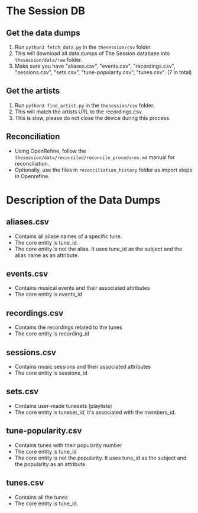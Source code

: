 #   The Session DB

##  Get the data dumps

1.  Run ```python3 fetch_data.py``` in the ```thesession/csv``` folder.
2.  This will download all data dumps of The Session database into ```thesession/data/raw``` folder.
3.  Make sure you have "aliases.csv", "events.csv", "recordings.csv", "sessions.csv", "sets.csv", "tune-popularity.csv", "tunes.csv". (7 in total)

##  Get the artists

1.  Run ```python3 find_artist.py``` in the ```thesession/csv``` folder.
2.  This will match the artists URL to the recordings.csv.
3.  This is slow, please do not close the device during this process.

##  Reconciliation

-   Using OpenRefine, follow the ```thesession/data/reconciled/reconcile_procedures.md``` manual for reconciliation.
-   Optionally, use the files in ```reconciliation_history``` folder as import steps in Openrefine.

#   Description of the Data Dumps

##  aliases.csv

-   Contains all aliase names of a specific tune.
-   The core entity is tune_id.
-   The core entity is not the alias. It uses tune_id as the subject and the alias name as an attribute.

##  events.csv

-   Contains musical events and their associated attributes
-   The core entity is events_id

##  recordings.csv

-   Contains the recordings related to the tunes
-   The core entity is recording_id

##  sessions.csv

-   Contains music sessions and their associated attributes
-   The core entity is sessions_id

##  sets.csv

-   Contains user-made tunesets (playlists)
-   The core entity is tuneset_id, it's associated with the members_id.

##  tune-popularity.csv

-   Contains tunes with their popularity number
-   The core entity is tune_id
-   The core entity is not the popularity. It uses tune_id as the subject and the popularity as an attribute.

##  tunes.csv

-   Contains all the tunes
-   The core entity is tune_id.